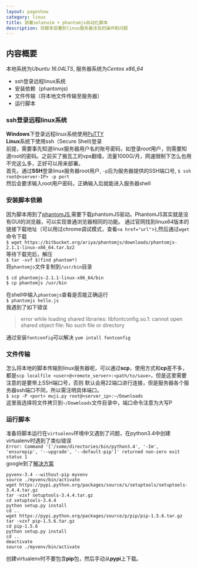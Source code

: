```yaml
---
layout: pageshow
category: linux
title: 部署selenuim + phantomjs自动化脚本
description: 将脚本部署到linux服务器涉及的操作和问题
---
```


## 内容概要

本地系统为*Ubuntu 16.04LTS*, 服务器系统为*Centos x86_64*  
* ssh登录远程linux系统  
* 安装依赖（phantomjs)
* 文件传输（将本地文件传输至服务器）  
* 运行脚本

### ssh登录远程linux系统

**Windows**下登录远程linux系统使用[PuTTY](http://www.putty.org/)  
**Linux**系统下使用ssh（Secure Shell)登录  
前提，需要事先知道linux服务器用户名的账号密码，如登录*root*用户，则需要知道root的密码。之前买了搬瓦工的vps翻墙，流量1000G/月，网速限制下怎么也用不完这么多，正好可以用来部署。  
首先，通过**SSH**登录linux服务器root用户, `-p`后为服务器提供的SSH端口号,
```$ ssh root@<server-IP> -p port```  
然后会要求输入root用户密码，正确输入后就能进入服务器shell

### 安装脚本依赖

因为脚本用到了[phantomJS](http://phantomjs.org/download.html),需要下载phantomJS驱动。PhantomJS其实就是没有GUI的浏览器，可以实现普通浏览器相同的功能。
通过官网找到*linux64*版本的链接下载地址（可以用过chrome调试模式，查看`<a href="url"`>),然后通过`wget`命令下载  
`$ wget https://bitbucket.org/ariya/phantomjs/downloads/phantomjs-2.1.1-linux-x86_64.tar.bz2`  
等待下载完后，解压  
`$ tar -xvf $(find phantom*)`  
将`phantomjs`文件复制到`/usr/bin`目录  
```
$ cd phantomjs-2.1.1-linux-x86_64/bin
$ cp phantomjs /usr/bin
```
在shell中输入`phantomjs`查看是否能正确运行  
`$ phantomjs hello.js`  
我遇到了如下错误  

> error while loading shared libraries: libfontconfig.so.1: cannot open shared object file: No such file or directory  

通过安装`fontconfig`可以解决
`yum intall fontconfig`

### 文件传输

怎么将本地的脚本传输到linux服务器呢，可以通过**scp**，使用方式和**cp**差不多，都是`scp localfile <user>@<remote_server>:<path/to/save>`，但是这里需要注意的是要带上SSH端口号，否则
默认会用22端口进行连接，但是服务器各个服务器ssh端口不同，所以需注明具体端口。  
`$ scp -P <port> muji.py root@<server_ip>:~/Downloads`  
这里我选择将文件拷贝到`~/Dowmloads`文件目录中，端口命令注意为大写P  

### 运行脚本

准备将脚本运行在`virtualenv`环境中又遇到了问题，在python3.4中创建virtualenv时遇到了类似错误  
`Error: Command '['/some/directories/bin/python3.4', '-Im', 'ensurepip', '--upgrade', '--default-pip']' returned non-zero exit status 1`  
google到了[解决方案](https://askubuntu.com/questions/488529/pyvenv-3-4-error-returned-non-zero-exit-status-1)  

```shell
pyvenv-3.4 --without-pip myvenv
source ./myvenv/bin/activate
wget https://pypi.python.org/packages/source/s/setuptools/setuptools-3.4.4.tar.gz
tar -vzxf setuptools-3.4.4.tar.gz
cd setuptools-3.4.4
python setup.py install
cd ..
wget https://pypi.python.org/packages/source/p/pip/pip-1.5.6.tar.gz
tar -vzxf pip-1.5.6.tar.gz
cd pip-1.5.6
python setup.py install
cd ..
deactivate
source ./myvenv/bin/activate
```

创建virtualenv时不要包含**pip**包，然后手动从**pypi**上下载。






